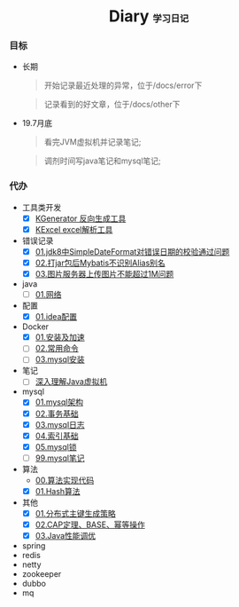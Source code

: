 <h1 align="center">Diary <small><small><small>学习日记</small></small></small></h1>

### 目标
- 长期
    > 开始记录最近处理的异常，位于/docs/error下
    
    > 记录看到的好文章，位于/docs/other下
    
- 19.7月底
    > 看完JVM虚拟机并记录笔记;
    
    > 调剂时间写java笔记和mysql笔记;

### 代办
- 工具类开发
    - [x] [KGenerator 反向生成工具](https://github.com/KermitSun/KGenerator)
    - [x] [KExcel excel解析工具](https://github.com/KermitSun/KExcel)
- 错误记录
    - [x] [01.jdk8中SimpleDateFormat对错误日期的校验通过问题](docs/error/01.SimpleDateFormat.md)
    - [x] [02.打jar包后Mybatis不识别Alias别名](docs/error/02.打jar包后Mybatis不识别Alias别名.md)
    - [x] [03.图片服务器上传图片不能超过1M问题](docs/error/03.图片服务器上传图片不能超过1M问题.md)
- java
    - [ ] [01.网络](docs/java/01.网络.md)
- 配置
    - [X] [01.idea配置](docs/config/01.idea配置.md)
- Docker
    - [x] [01.安装及加速](docs/docker/01.安装及加速.md)
    - [ ] [02.常用命令](docs/docker/02.常用命令.md)
    - [ ] [03.mysql安装](docs/docker/03.mysql安装.md)
- 笔记
    - [ ] [深入理解Java虚拟机](docs/notes/深入理解JVM虚拟机/00.catalog.md)
- mysql
    - [x] [01.mysql架构](docs/mysql/01.mysql架构.md)
    - [x] [02.事务基础](docs/mysql/02.事务基础.md)
    - [x] [03.mysql日志](docs/mysql/03.mysql日志.md)
    - [x] [04.索引基础](docs/mysql/04.索引基础.md)
    - [x] [05.mysql锁](docs/mysql/05.mysql锁.md)
    - [ ] [99.mysql笔记](docs/mysql/99.mysql笔记.md)
- 算法
    - [00.算法实现代码](docs/algorithm/00.算法代码代码.md)
    - [x] [01.Hash算法](docs/algorithm/01.Hash算法.md)  
- 其他
    - [x] [01.分布式主键生成策略](docs/other/01.分布式主键生成策略.md)
    - [x] [02.CAP定理、BASE、幂等操作](docs/other/02.CAP定理、BASE、幂等操作.md)
    - [x] [03.Java性能调优](docs/other/03.Java性能调优.md)
- spring
- redis
- netty
- zookeeper
- dubbo
- mq
